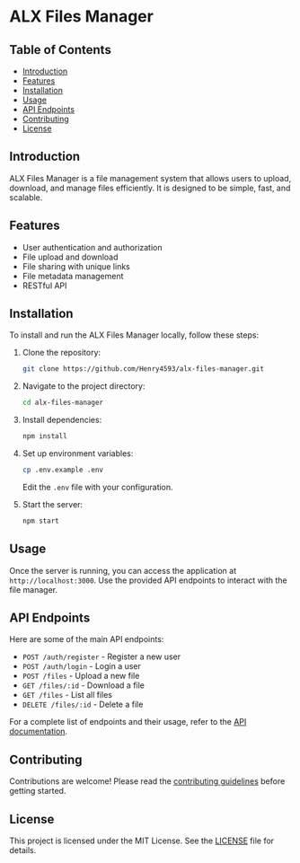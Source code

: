 # ALX Files Manager

## Table of Contents
- [Introduction](#introduction)
- [Features](#features)
- [Installation](#installation)
- [Usage](#usage)
- [API Endpoints](#api-endpoints)
- [Contributing](#contributing)
- [License](#license)

## Introduction
ALX Files Manager is a file management system that allows users to upload, download, and manage files efficiently. It is designed to be simple, fast, and scalable.

## Features
- User authentication and authorization
- File upload and download
- File sharing with unique links
- File metadata management
- RESTful API

## Installation
To install and run the ALX Files Manager locally, follow these steps:

1. Clone the repository:
    ```bash
    git clone https://github.com/Henry4593/alx-files-manager.git
    ```
2. Navigate to the project directory:
    ```bash
    cd alx-files-manager
    ```
3. Install dependencies:
    ```bash
    npm install
    ```
4. Set up environment variables:
    ```bash
    cp .env.example .env
    ```
    Edit the `.env` file with your configuration.

5. Start the server:
    ```bash
    npm start
    ```

## Usage
Once the server is running, you can access the application at `http://localhost:3000`. Use the provided API endpoints to interact with the file manager.

## API Endpoints
Here are some of the main API endpoints:

- `POST /auth/register` - Register a new user
- `POST /auth/login` - Login a user
- `POST /files` - Upload a new file
- `GET /files/:id` - Download a file
- `GET /files` - List all files
- `DELETE /files/:id` - Delete a file

For a complete list of endpoints and their usage, refer to the [API documentation](./docs/api.md).

## Contributing
Contributions are welcome! Please read the [contributing guidelines](./CONTRIBUTING.md) before getting started.

## License
This project is licensed under the MIT License. See the [LICENSE](./LICENSE) file for details.